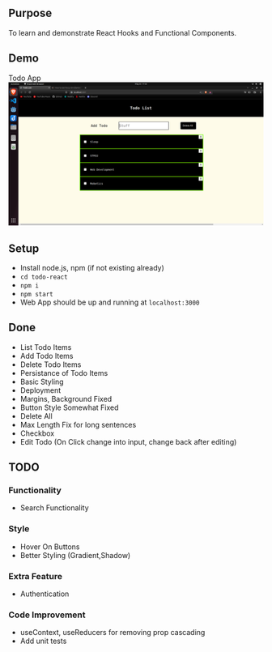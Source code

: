 ## Purpose

To learn and demonstrate React Hooks and Functional Components.

## Demo

<a src="https://todopolaris.netlify.app/">Todo App</a>
<img src="versions/3.png">

## Setup

- Install node.js, npm (if not existing already)
- `cd todo-react`
- `npm i`
- `npm start`
- Web App should be up and running at `localhost:3000`

## Done

- List Todo Items
- Add Todo Items
- Delete Todo Items
- Persistance of Todo Items
- Basic Styling
- Deployment
- Margins, Background Fixed
- Button Style Somewhat Fixed
- Delete All
- Max Length Fix for long sentences
- Checkbox
- Edit Todo (On Click change into input, change back after editing)

## TODO

### Functionality

- Search Functionality

### Style

- Hover On Buttons
- Better Styling (Gradient,Shadow)

### Extra Feature

- Authentication

### Code Improvement

- useContext, useReducers for removing prop cascading
- Add unit tests
